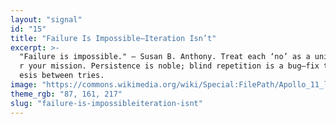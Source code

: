 ```yaml
---
layout: "signal"
id: "15"
title: "Failure Is Impossible—Iteration Isn’t"
excerpt: >-
  "Failure is impossible." — Susan B. Anthony. Treat each ‘no’ as a unit test fo
  r your mission. Persistence is noble; blind repetition is a bug—fix the hypoth
  esis between tries.
image: "https://commons.wikimedia.org/wiki/Special:FilePath/Apollo_11_liftoff.jpg"
theme_rgb: "87, 161, 217"
slug: "failure-is-impossibleiteration-isnt"
---
```

<!-- TODO: Paste the full body content for this Signal here. -->
